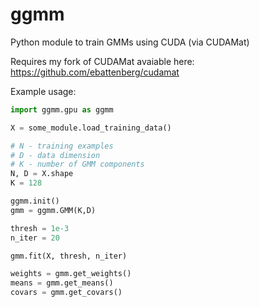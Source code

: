 ggmm
====

Python module to train GMMs using CUDA (via CUDAMat)

Requires my fork of CUDAMat avaiable here: https://github.com/ebattenberg/cudamat

Example usage:

```python
import ggmm.gpu as ggmm

X = some_module.load_training_data()

# N - training examples
# D - data dimension
# K - number of GMM components
N, D = X.shape 
K = 128

ggmm.init()
gmm = ggmm.GMM(K,D)

thresh = 1e-3
n_iter = 20

gmm.fit(X, thresh, n_iter)

weights = gmm.get_weights()
means = gmm.get_means()
covars = gmm.get_covars()
```
